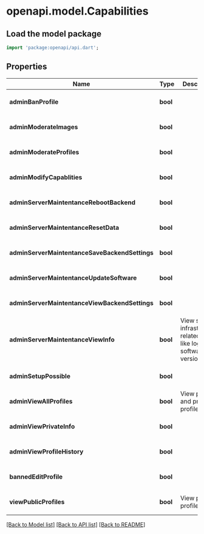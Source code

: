 # openapi.model.Capabilities

## Load the model package
```dart
import 'package:openapi/api.dart';
```

## Properties
Name | Type | Description | Notes
------------ | ------------- | ------------- | -------------
**adminBanProfile** | **bool** |  | [optional] [default to false]
**adminModerateImages** | **bool** |  | [optional] [default to false]
**adminModerateProfiles** | **bool** |  | [optional] [default to false]
**adminModifyCapablities** | **bool** |  | [optional] [default to false]
**adminServerMaintentanceRebootBackend** | **bool** |  | [optional] [default to false]
**adminServerMaintentanceResetData** | **bool** |  | [optional] [default to false]
**adminServerMaintentanceSaveBackendSettings** | **bool** |  | [optional] [default to false]
**adminServerMaintentanceUpdateSoftware** | **bool** |  | [optional] [default to false]
**adminServerMaintentanceViewBackendSettings** | **bool** |  | [optional] [default to false]
**adminServerMaintentanceViewInfo** | **bool** | View server infrastructure related info like logs and software versions. | [optional] [default to false]
**adminSetupPossible** | **bool** |  | [optional] [default to false]
**adminViewAllProfiles** | **bool** | View public and private profiles. | [optional] [default to false]
**adminViewPrivateInfo** | **bool** |  | [optional] [default to false]
**adminViewProfileHistory** | **bool** |  | [optional] [default to false]
**bannedEditProfile** | **bool** |  | [optional] [default to false]
**viewPublicProfiles** | **bool** | View public profiles | [optional] [default to false]

[[Back to Model list]](../README.md#documentation-for-models) [[Back to API list]](../README.md#documentation-for-api-endpoints) [[Back to README]](../README.md)


